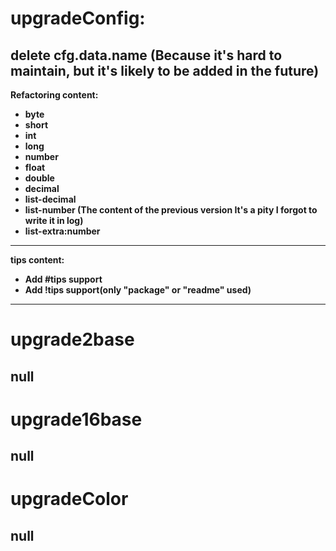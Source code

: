 **upgradeConfig:**
===
delete cfg.data.name (Because it's hard to maintain, but it's likely to be added in the future)
---
**Refactoring content:**
- **byte**
- **short**
- **int**
- **long**
- **number**
- **float**
- **double**
- **decimal**
- **list-decimal**
- **list-number (The content of the previous version It's a pity I forgot to write it in log)**
- **list-extra:number**
---
<!--
	To be honest, the refactoring took me seven hours.
	If I count the temporarily deleted "data," I spent a total of 18 hours.
-->
**tips content:**
- **Add #tips support**
- **Add !tips support(only \"package\" or \"readme\" used)**
---
**upgrade2base**
===
null
---
**upgrade16base**
===
null
---
**upgradeColor**
===
null
---